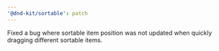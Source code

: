 ```yaml
---
'@dnd-kit/sortable': patch
---
```


Fixed a bug where sortable item position was not updated when quickly dragging different sortable items.

